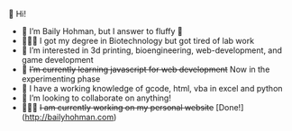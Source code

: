 👋 Hi!
- 🐖 I’m Baily Hohman, but I answer to fluffy 🐖
- 👨🏼‍🔬 I got my degree in Biotechnology but got tired of lab work
- 👀 I’m interested in 3d printing, bioengineering, web-development, and game development
- 🌱 ~~I’m currently learning javascript for web development~~ Now in the experimenting phase
- 💾 I have a working knowledge of gcode, html, vba in excel and python
- 💞️ I’m looking to collaborate on anything!
- 👨🏼‍💻 ~~I am currently working on my personal website~~ [Done!] (http://bailyhohman.com)

<!---
fluffybacon-steam/fluffybacon-steam is a ✨ special ✨ repository because its `README.md` (this file) appears on your GitHub profile.
You can click the Preview link to take a look at your changes.
--->
